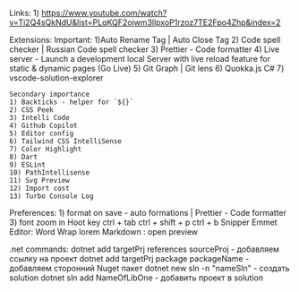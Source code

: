 Links:
    1) https://www.youtube.com/watch?v=Ti2Q4sQkNdU&list=PLqKQF2ojwm3llpxoP1rzoz7TE2Fpo4Zhp&index=2

Extensions: 
    Important:
    1)Auto Rename Tag | Auto Close Tag
    2) Code spell checker | Russian Code spell checker
    3) Prettier - Code formatter
    4) Live server - Launch a development local Server with live reload feature for static & dynamic pages (Go Live)
    5) Git Graph | Git lens
    6) Quokka.js
    C#
    7) vscode-solution-explorer

    Secondary importance
    1) Backticks - helper for `${}`
    2) CSS Peek
    3) Intelli Code
    4) Github Copilot
    5) Editor config
    6) Tailwind CSS IntelliSense
    7) Color Highlight
    8) Dart
    9) ESLint
    10) PathIntellisense
    11) Svg Preview
    12) Import cost
    13) Turbo Console Log

Preferences:
    1) format on save - auto formations | Prettier - Code formatter
    3) font zoom in
Hoot key
    ctrl + tab
    ctrl + shift + p
    ctrl + b
Snipper
Emmet
Editor: Word Wrap
    lorem
Markdown : open preview

.net commands:
dotnet add targetPrj references sourceProj          - добавляем ссылку на проект
dotnet add targetPrj package packageName            - добавляем сторонний Nuget пакет
dotnet new sln -n "nameSln"                         - создать solution
dotnet sln add NameOfLibOne                         - добавить проект в solution   